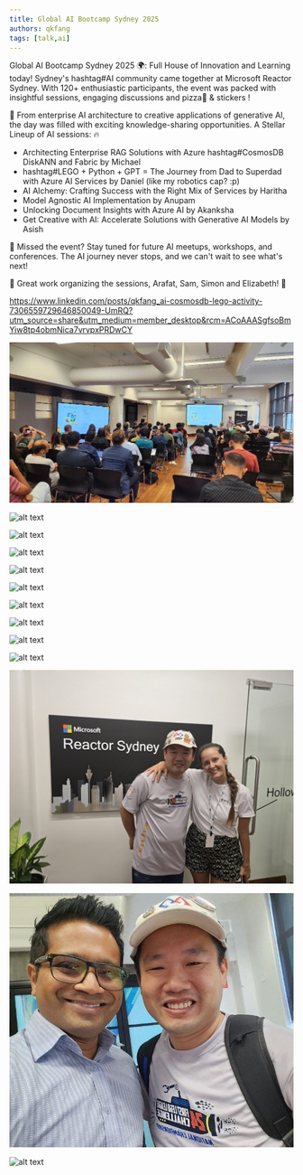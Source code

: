 ```yaml
---
title: Global AI Bootcamp Sydney 2025
authors: qkfang
tags: [talk,ai]
---
```


Global AI Bootcamp Sydney 2025 🌍: Full House of Innovation and Learning today! Sydney's hashtag#AI community came together at Microsoft Reactor Sydney. With 120+ enthusiastic participants, the event was packed with insightful sessions, engaging discussions and pizza🍕 & stickers ! 

🚀 From enterprise AI architecture to creative applications of generative AI, the day was filled with exciting knowledge-sharing opportunities. A Stellar Lineup of AI sessions: 🔥
- Architecting Enterprise RAG Solutions with Azure hashtag#CosmosDB DiskANN and Fabric by Michael
- hashtag#LEGO + Python + GPT = The Journey from Dad to Superdad with Azure AI Services by Daniel (like my robotics cap? :p) 
- AI Alchemy: Crafting Success with the Right Mix of Services by Haritha
- Model Agnostic AI Implementation by Anupam
- Unlocking Document Insights with Azure AI by Akanksha
- Get Creative with AI: Accelerate Solutions with Generative AI Models by Asish

📢 Missed the event? Stay tuned for future AI meetups, workshops, and conferences. The AI journey never stops, and we can't wait to see what's next!

👏 Great work organizing the sessions, Arafat, Sam, Simon and Elizabeth! 🙌


https://www.linkedin.com/posts/qkfang_ai-cosmosdb-lego-activity-7306559729646850049-UmRQ?utm_source=share&utm_medium=member_desktop&rcm=ACoAAASgfsoBmYiw8tp4obmNica7vrvpxPRDwCY



![alt text](20250315-global-ai-bootcamp-sydney-2025-1.png)

![alt text](20250315-global-ai-bootcamp-sydney-2025-2.png)

![alt text](20250315-global-ai-bootcamp-sydney-2025-3.png)

![alt text](20250315-global-ai-bootcamp-sydney-2025-4.png)

![alt text](20250315-global-ai-bootcamp-sydney-2025-5.png)

![alt text](20250315-global-ai-bootcamp-sydney-2025-6.png)

![alt text](20250315-global-ai-bootcamp-sydney-2025-7.png)

![alt text](20250315-global-ai-bootcamp-sydney-2025-8.png)

![alt text](20250315-global-ai-bootcamp-sydney-2025-9.png)

![alt text](20250315-global-ai-bootcamp-sydney-2025-10.png)

![alt text](20250315-global-ai-bootcamp-sydney-2025-11.png)

![alt text](20250315-global-ai-bootcamp-sydney-2025-12.png)

![alt text](20250315-global-ai-bootcamp-sydney-2025-14.png)
